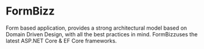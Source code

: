 # FormBizz
Form based application, provides a strong architectural model based on Domain Driven Design, with all the best practices in mind. FormBizzuses the latest ASP.NET Core &amp; EF Core frameworks.

